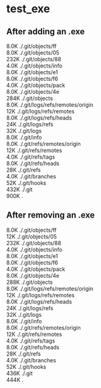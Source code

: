 # test_exe
## After adding an .exe
8.0K	./.git/objects/ff  
8.0K	./.git/objects/05  
232K	./.git/objects/88  
4.0K	./.git/objects/info  
8.0K	./.git/objects/e1  
8.0K	./.git/objects/f6  
4.0K	./.git/objects/pack  
8.0K	./.git/objects/4e  
284K	./.git/objects  
8.0K	./.git/logs/refs/remotes/origin  
12K	./.git/logs/refs/remotes  
8.0K	./.git/logs/refs/heads  
24K	./.git/logs/refs  
32K	./.git/logs  
8.0K	./.git/info  
8.0K	./.git/refs/remotes/origin  
12K	./.git/refs/remotes  
4.0K	./.git/refs/tags  
8.0K	./.git/refs/heads  
28K	./.git/refs  
4.0K	./.git/branches  
52K	./.git/hooks  
432K	./.git  
900K	.  
## After removing an .exe
8.0K	./.git/objects/ff  
12K	./.git/objects/05  
232K	./.git/objects/88  
4.0K	./.git/objects/info  
8.0K	./.git/objects/e1  
8.0K	./.git/objects/f6  
4.0K	./.git/objects/pack  
8.0K	./.git/objects/4e  
288K	./.git/objects  
8.0K	./.git/logs/refs/remotes/origin  
12K	./.git/logs/refs/remotes  
8.0K	./.git/logs/refs/heads  
24K	./.git/logs/refs  
32K	./.git/logs  
8.0K	./.git/info  
8.0K	./.git/refs/remotes/origin  
12K	./.git/refs/remotes  
4.0K	./.git/refs/tags  
8.0K	./.git/refs/heads  
28K	./.git/refs  
4.0K	./.git/branches  
52K	./.git/hooks  
436K	./.git  
444K	.  
